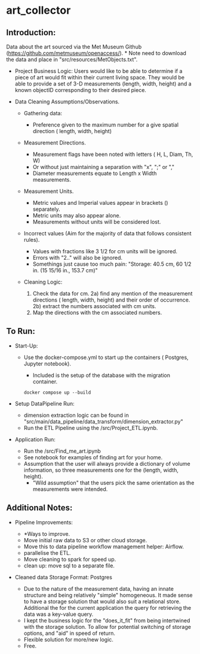 # art_collector

## Introduction:

Data about the art sourced via the Met Museum Github (https://github.com/metmuseum/openaccess/). * Note need to download
the data and place in "src/resources/MetObjects.txt".

- Project Business Logic:
  Users would like to be able to determine if a piece of art would fit within their current living space. They would be
  able to provide a set of 3-D measurements (length, width, height) and a known objectID corresponding to their desired
  piece.


- Data Cleaning Assumptions/Observations.

  - Gathering data:
    - Preference given to the maximum number for a give spatial direction ( length, width, height)
  - Measurement Directions.
    - Measurement flags have been noted with letters ( H, L, Diam, Th, W)
    - Or without just maintaining a separation with "x", ";" or ","
    - Diameter measurements equate to Length x Width measurements.
  - Measurement Units.
    - Metric values and Imperial values appear in brackets () separately.
    - Metric units may also appear alone.
    - Measurements without units will be considered lost.
  - Incorrect values (Aim for the majority of data that follows consistent rules).
    - Values with fractions like 3 1/2 for cm units will be ignored.
    - Errors with "2.." will also be ignored.
    - Somethings just cause too much pain: "Storage: 40.5 cm, 60 1/2 in. (15 15/16 in., 153.7 cm)"

  - Cleaning Logic:
    1) Check the data for cm. 2a) find any mention of the measurement directions ( length, width, height) and their
       order of occurrence. 2b) extract the numbers associated with cm units.
    3) Map the directions with the cm associated numbers.

## To Run:

- Start-Up:
  - Use the docker-compose.yml to start up the containers ( Postgres, Jupyter notebook).
    - Included is the setup of the database with the migration container.

    ```docker compose up --build```

- Setup DataPipeline Run:
  - dimension extraction logic can be found in "src/main/data_pipeline/data_transform/dimension_extractor.py"
  - Run the ETL Pipeline using the /src/Project_ETL.ipynb.

- Application Run:
  - Run the /src/Find_me_art.ipynb
  - See notebook for examples of finding art for your home.
  - Assumption that the user will always provide a dictionary of volume information, so three measurements one for the
    (length, width, height).
    - "Wild assumption" that the users pick the same orientation as the measurements were intended.

## Additional Notes:

- Pipeline Improvements:
  - *Ways to improve.
  - Move initial raw data to S3 or other cloud storage.
  - Move this to data pipeline workflow management helper: Airflow.
  - parallelise the ETL.
  - Move cleaning to spark for speed up.
  - clean up: move sql to a separate file.

- Cleaned data Storage Format: Postgres
  - Due to the nature of the measurement data, having an innate structure and being relatively "simple" homogeneous. It
    made sense to have a storage solution that would also suit a relational store. Additional the for the current
    application the query for retrieving the data was a key-value query.
  - I kept the business logic for the "does_it_fit" from being intertwined with the storage solution. To allow for
    potential switching of storage options, and "aid" in speed of return.
  - Flexible solution for more/new logic.
  - Free.

